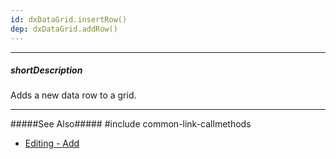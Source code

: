 ```yaml
---
id: dxDataGrid.insertRow()
dep: dxDataGrid.addRow()
---
```

---
##### shortDescription
Adds a new data row to a grid.

---
#####See Also#####
#include common-link-callmethods
- [Editing - Add](/Documentation/Guide/Widgets/DataGrid/Editing/#API/Add)